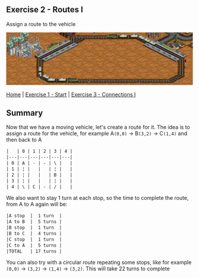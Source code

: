 ## Exercise 2 - Routes I

Assign a route to the vehicle

<kbd> <img src="exercise_2_header.png" /> </kbd>

[Home](../README.md) | [Exercise 1 - Start](exercise-1.md) | [Exercise 3 - Connections I](exercise-3.md)

## Summary

Now that we have a moving vehicle, let's create a route for it. The idea is to assign a route for the vehicle, for
example A`(0,0)` &rarr; B`(3,2)` &rarr; C`(1,4)` and then back to A

    |   | 0 | 1 | 2 | 3 | 4 |
    |---|---|---|---|---|---|
    | 0 | A | - | - | \ |   |
    | 1 | ¦ |   |   | ¦ |   |
    | 2 | ¦ |   |   | B |   |
    | 3 | ¦ |   |   | ¦ |   |
    | 4 | \ | C | - | / |   |

We also want to stay 1 turn at each stop, so the time to complete the route, from A to A again will be:

    |A stop  |  1 turn  |
    |A to B  |  5 turns |
    |B stop  |  1 turn  |
    |B to C  |  4 turns |
    |C stop  |  1 turn  |
    |C to A  |  5 turns |
    |TOTAL   | 17 turns |

You can also try with a circular route repeating some stops, like for example `(0,0)` &rarr; `(3,2)` &rarr; `(1,4)`
&rarr; `(3,2)`. This will take 22 turns to complete
